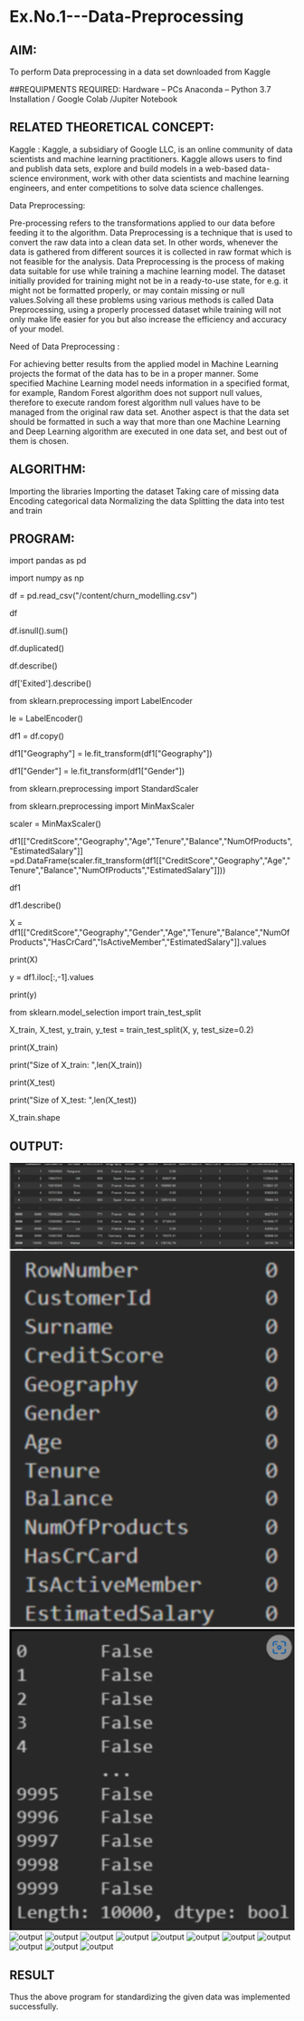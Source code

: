 # Ex.No.1---Data-Preprocessing
## AIM:

To perform Data preprocessing in a data set downloaded from Kaggle

##REQUIPMENTS REQUIRED:
Hardware – PCs
Anaconda – Python 3.7 Installation / Google Colab /Jupiter Notebook

## RELATED THEORETICAL CONCEPT:

Kaggle :
Kaggle, a subsidiary of Google LLC, is an online community of data scientists and machine learning practitioners. Kaggle allows users to find and publish data sets, explore and build models in a web-based data-science environment, work with other data scientists and machine learning engineers, and enter competitions to solve data science challenges.

Data Preprocessing:

Pre-processing refers to the transformations applied to our data before feeding it to the algorithm. Data Preprocessing is a technique that is used to convert the raw data into a clean data set. In other words, whenever the data is gathered from different sources it is collected in raw format which is not feasible for the analysis.
Data Preprocessing is the process of making data suitable for use while training a machine learning model. The dataset initially provided for training might not be in a ready-to-use state, for e.g. it might not be formatted properly, or may contain missing or null values.Solving all these problems using various methods is called Data Preprocessing, using a properly processed dataset while training will not only make life easier for you but also increase the efficiency and accuracy of your model.

Need of Data Preprocessing :

For achieving better results from the applied model in Machine Learning projects the format of the data has to be in a proper manner. Some specified Machine Learning model needs information in a specified format, for example, Random Forest algorithm does not support null values, therefore to execute random forest algorithm null values have to be managed from the original raw data set.
Another aspect is that the data set should be formatted in such a way that more than one Machine Learning and Deep Learning algorithm are executed in one data set, and best out of them is chosen.


## ALGORITHM:
Importing the libraries
Importing the dataset
Taking care of missing data
Encoding categorical data
Normalizing the data
Splitting the data into test and train

## PROGRAM:
import pandas as pd

import numpy as np

df = pd.read_csv("/content/churn_modelling.csv")

df

df.isnull().sum()

df.duplicated()

df.describe()

df['Exited'].describe()

from sklearn.preprocessing import LabelEncoder

le = LabelEncoder()

df1 = df.copy()

df1["Geography"] = le.fit_transform(df1["Geography"])

df1["Gender"] = le.fit_transform(df1["Gender"])

from sklearn.preprocessing import StandardScaler

from sklearn.preprocessing import MinMaxScaler

scaler = MinMaxScaler()

df1[["CreditScore","Geography","Age","Tenure","Balance","NumOfProducts","EstimatedSalary"]] =pd.DataFrame(scaler.fit_transform(df1[["CreditScore","Geography","Age","Tenure","Balance","NumOfProducts","EstimatedSalary"]]))

df1

df1.describe()

X = df1[["CreditScore","Geography","Gender","Age","Tenure","Balance","NumOfProducts","HasCrCard","IsActiveMember","EstimatedSalary"]].values

print(X)

y = df1.iloc[:,-1].values

print(y)

from sklearn.model_selection import train_test_split

X_train, X_test, y_train, y_test = train_test_split(X, y, test_size=0.2)

print(X_train)

print("Size of X_train: ",len(X_train))

print(X_test)

print("Size of X_test: ",len(X_test))

X_train.shape

## OUTPUT:
![output](https://github.com/jhansi21005096/Ex.No.1---Data-Preprocessing/blob/main/output1nn.png)
![output](https://github.com/jhansi21005096/Ex.No.1---Data-Preprocessing/blob/main/output2nn.png)
![output](https://github.com/jhansi21005096/Ex.No.1---Data-Preprocessing/blob/main/output3nn.png)
![output]()
![output]()
![output]()
![output]()
![output]()
![output]()
![output]()
![output]()
![output]()
![output]()
![output]()

## RESULT
Thus the above program for standardizing the given data was implemented successfully.
